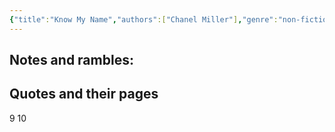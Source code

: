 ```yaml
---
{"title":"Know My Name","authors":["Chanel Miller"],"genre":"non-fiction","created":"2025-07-06T01:00:17","updated":"2025-04-22","tags":["notes"],"dg-publish":true,"dg-note-icon":"caterpillar","dg-path":"Reading/Notes and Highlights/Books/Know My Name.md","permalink":"/reading/notes-and-highlights/books/know-my-name/","dgPassFrontmatter":true,"noteIcon":"caterpillar"}
---
```


## Notes and rambles:

## Quotes and their pages
9
10
